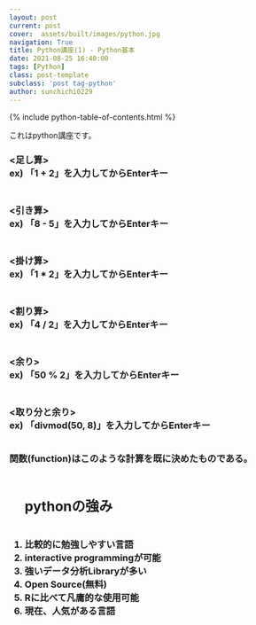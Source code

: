 ```yaml
---
layout: post
current: post
cover:  assets/built/images/python.jpg
navigation: True
title: Python講座(1) - Python基本 
date: 2021-08-25 16:40:00
tags: [Python]
class: post-template
subclass: 'post tag-python'
author: sunchichi0229
---
```


{% include python-table-of-contents.html %}

これはpython講座です。<br>

<h3><足し算><br>
ex) 「1 + 2」を入力してからEnterキー<br><br>

<h3><引き算><br>
ex) 「8 - 5」を入力してからEnterキー<br><br>

<h3><掛け算><br>
ex) 「1 * 2」を入力してからEnterキー<br><br>

<h3><割り算><br>
ex) 「4 / 2」を入力してからEnterキー<br><br>

<h3><余り><br>
ex) 「50 % 2」を入力してからEnterキー<br><br>

<h3><取り分と余り><br>
ex) 「divmod(50, 8)」を入力してからEnterキー<br><br>

関数(function)はこのような計算を既に決めたものである。
<br><br>
<ol><h2>pythonの強み</h2> <br>

<li>比較的に勉強しやすい言語</li>
<li>interactive programmingが可能</li>
<li>強いデータ分析Libraryが多い</li>
<li>Open Source(無料)</li>
<li>Rに比べて凡庸的な使用可能</li>
<li>現在、人気がある言語</li>
</ol>